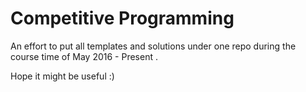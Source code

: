 # Competitive Programming 

An effort to put all templates and solutions under one repo during the course time of May 2016 - Present .

Hope it might be useful :)

